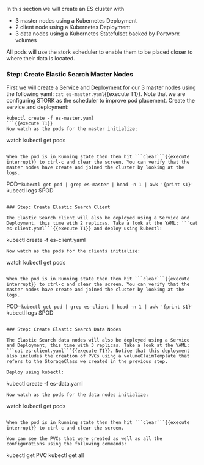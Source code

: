 In this section we will create an ES cluster with

* 3 master nodes using a Kubernetes Deployment
* 2 client node using a Kubernetes Deployment
* 3 data nodes using a Kubernetes Statefulset backed by Portworx volumes

All pods will use the stork scheduler to enable them to be placed closer to where their data is located.

### Step: Create Elastic Search Master Nodes

First we will create a [Service](https://kubernetes.io/docs/concepts/services-networking/service/) and [Deployment](https://kubernetes.io/docs/concepts/workloads/controllers/deployment/) for our 3 master nodes using the following yaml: ```cat es-master.yaml```{{execute T1}}. Note that we are configuring STORK as the scheduler to improve pod placement. Create the service and deployment:
```
kubectl create -f es-master.yaml
```{{execute T1}}
Now watch as the pods for the master initialize:
```
watch kubectl get pods
```{{execute T1}}

When the pod is in Running state then then hit ```clear```{{execute interrupt}} to ctrl-c and clear the screen. You can verify that the master nodes have create and joined the cluster by looking at the logs.
```
POD=`kubectl get pod | grep es-master | head -n 1 | awk '{print $1}'`
kubectl logs $POD
```{{execute T1}}

### Step: Create Elastic Search Client

The Elastic Search client will also be deployed using a Service and Deployment, this time with 2 replicas. Take a look at the YAML: ```cat es-client.yaml```{{execute T1}} and deploy using kubectl:
```
kubectl create -f es-client.yaml
```{{execute T1}}
Now watch as the pods for the clients initialize:
```
watch kubectl get pods
```{{execute T1}}

When the pod is in Running state then then hit ```clear```{{execute interrupt}} to ctrl-c and clear the screen. You can verify that the master nodes have create and joined the cluster by looking at the logs.
```
POD=`kubectl get pod | grep es-client | head -n 1 | awk '{print $1}'`
kubectl logs $POD
```{{execute T1}}

### Step: Create Elastic Search Data Nodes

The Elastic Search data nodes will also be deployed using a Service and Deployment, this time with 3 replicas. Take a look at the YAML: ```cat es-client.yaml```{{execute T1}}. Notice that this deployment also includes the creation of PVCs using a volumeClaimTemplate that refers to the StorageClass we created in the previous step.

Deploy using kubectl:
```
kubectl create -f es-data.yaml
```{{execute T1}}
Now watch as the pods for the data nodes initialize:
```
watch kubectl get pods
```{{execute T1}}

When the pod is in Running state then then hit ```clear```{{execute interrupt}} to ctrl-c and clear the screen.

You can see the PVCs that were created as well as all the configurations using the following commands:
```
kubectl get PVC
kubectl get all
```{{execute T1}}
